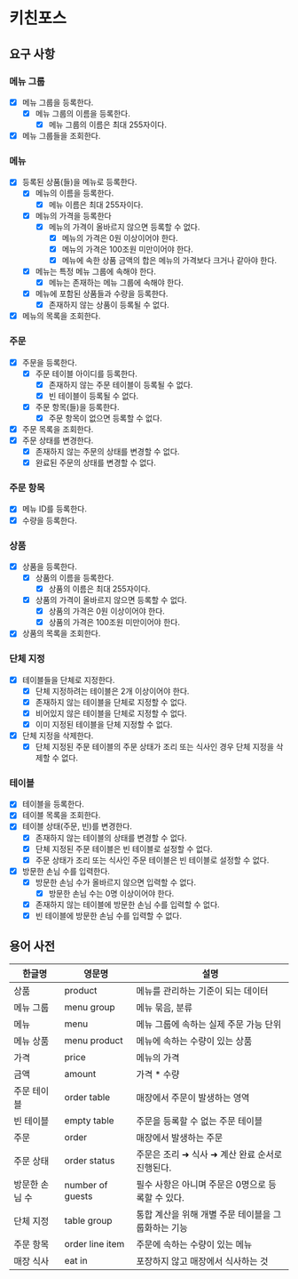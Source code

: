 # 키친포스

## 요구 사항

### 메뉴 그룹

- [x] 메뉴 그룹을 등록한다.
  - [x] 메뉴 그룹의 이름을 등록한다.
    - [x] 메뉴 그룹의 이름은 최대 255자이다.
- [x] 메뉴 그룹들을 조회한다.

### 메뉴

- [x] 등록된 상품(들)을 메뉴로 등록한다.
  - [x] 메뉴의 이름을 등록한다.
    - [x] 메뉴 이름은 최대 255자이다.
  - [x] 메뉴의 가격을 등록한다
    - [x] 메뉴의 가격이 올바르지 않으면 등록할 수 없다.
      - [x] 메뉴의 가격은 0원 이상이어야 한다.
      - [x] 메뉴의 가격은 100조원 미만이어야 한다.
      - [x] 메뉴에 속한 상품 금액의 합은 메뉴의 가격보다 크거나 같아야 한다.
  - [x] 메뉴는 특정 메뉴 그룹에 속해야 한다.
    - [x] 메뉴는 존재하는 메뉴 그룹에 속해야 한다.
  - [x] 메뉴에 포함된 상품들과 수량을 등록한다.
    - [x] 존재하지 않는 상품이 등록될 수 없다.
- [x] 메뉴의 목록을 조회한다.

### 주문

- [x] 주문을 등록한다.
  - [x] 주문 테이블 아이디를 등록한다.
    - [x] 존재하지 않는 주문 테이블이 등록될 수 없다.
    - [x] 빈 테이블이 등록될 수 없다.
  - [x] 주문 항목(들)을 등록한다.
    - [x] 주문 항목이 없으면 등록할 수 없다.
- [x] 주문 목록을 조회한다.
- [x] 주문 상태를 변경한다.
  - [x] 존재하지 않는 주문의 상태를 변경할 수 없다.
  - [x] 완료된 주문의 상태를 변경할 수 없다.

### 주문 항목
- [x] 메뉴 ID를 등록한다.
- [x] 수량을 등록한다.

### 상품

- [x] 상품을 등록한다.
  - [x] 상품의 이름을 등록한다.
    - [x] 상품의 이름은 최대 255자이다.
  - [x] 상품의 가격이 올바르지 않으면 등록할 수 없다.
    - [x] 상품의 가격은 0원 이상이어야 한다.
    - [x] 상품의 가격은 100조원 미만이어야 한다.
- [x] 상품의 목록을 조회한다.

### 단체 지정

- [x] 테이블들을 단체로 지정한다.
  - [x] 단체 지정하려는 테이블은 2개 이상이어야 한다.
  - [x] 존재하지 않는 테이블을 단체로 지정할 수 없다.
  - [x] 비어있지 않은 테이블을 단체로 지정할 수 없다.
  - [x] 이미 지정된 테이블을 단체 지정할 수 없다.
- [x] 단체 지정을 삭제한다.
  - [x] 단체 지정된 주문 테이블의 주문 상태가 조리 또는 식사인 경우 단체 지정을 삭제할 수 없다.

### 테이블

- [x] 테이블을 등록한다.
- [x] 테이블 목록을 조회한다.
- [x] 테이블 상태(주문, 빈)를 변경한다.
  - [x] 존재하지 않는 테이블의 상태를 변경할 수 없다.
  - [x] 단체 지정된 주문 테이블은 빈 테이블로 설정할 수 없다.
  - [x] 주문 상태가 조리 또는 식사인 주문 테이블은 빈 테이블로 설정할 수 없다.
- [x] 방문한 손님 수를 입력한다.
  - [x] 방문한 손님 수가 올바르지 않으면 입력할 수 없다.
      - [x] 방문한 손님 수는 0명 이상이어야 한다.
  - [x] 존재하지 않는 테이블에 방문한 손님 수를 입력할 수 없다.
  - [x] 빈 테이블에 방문한 손님 수를 입력할 수 없다.

## 용어 사전

| 한글명      | 영문명              | 설명                            |
|----------|------------------|-------------------------------|
| 상품       | product          | 메뉴를 관리하는 기준이 되는 데이터           |
| 메뉴 그룹    | menu group       | 메뉴 묶음, 분류                     |
| 메뉴       | menu             | 메뉴 그룹에 속하는 실제 주문 가능 단위        |
| 메뉴 상품    | menu product     | 메뉴에 속하는 수량이 있는 상품             |
| 가격       | price            | 메뉴의 가격                        |
| 금액       | amount           | 가격 * 수량                       |
| 주문 테이블   | order table      | 매장에서 주문이 발생하는 영역              |
| 빈 테이블    | empty table      | 주문을 등록할 수 없는 주문 테이블           |
| 주문       | order            | 매장에서 발생하는 주문                  |
| 주문 상태    | order status     | 주문은 조리 ➜ 식사 ➜ 계산 완료 순서로 진행된다. |
| 방문한 손님 수 | number of guests | 필수 사항은 아니며 주문은 0명으로 등록할 수 있다. |
| 단체 지정    | table group      | 통합 계산을 위해 개별 주문 테이블을 그룹화하는 기능 |
| 주문 항목    | order line item  | 주문에 속하는 수량이 있는 메뉴             |
| 매장 식사    | eat in           | 포장하지 않고 매장에서 식사하는 것           |
